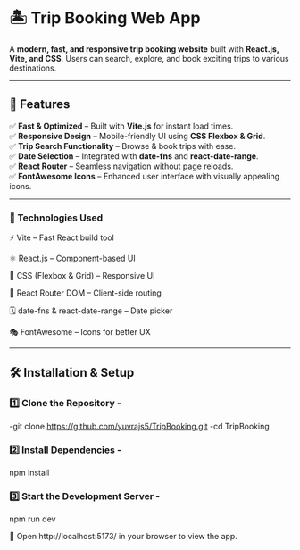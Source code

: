 # 🏝️ Trip Booking Web App

A **modern, fast, and responsive trip booking website** built with **React.js, Vite, and CSS**. Users can search, explore, and book exciting trips to various destinations.

---

## 🚀 Features

✅ **Fast & Optimized** – Built with **Vite.js** for instant load times.  
✅ **Responsive Design** – Mobile-friendly UI using **CSS Flexbox & Grid**.  
✅ **Trip Search Functionality** – Browse & book trips with ease.  
✅ **Date Selection** – Integrated with **date-fns** and **react-date-range**.  
✅ **React Router** – Seamless navigation without page reloads.  
✅ **FontAwesome Icons** – Enhanced user interface with visually appealing icons.  

---

### 📌 Technologies Used

⚡ Vite – Fast React build tool

⚛ React.js – Component-based UI

🎨 CSS (Flexbox & Grid) – Responsive UI

🔄 React Router DOM – Client-side routing

🗓 date-fns & react-date-range – Date picker

🎭 FontAwesome – Icons for better UX

---
## 🛠️ Installation & Setup

### 1️⃣ **Clone the Repository** -

-git clone https://github.com/yuvrajs5/TripBooking.git
-cd TripBooking


### 2️⃣ Install Dependencies -
npm install

### 3️⃣ Start the Development Server -
npm run dev


📌 Open http://localhost:5173/ in your browser to view the app.
